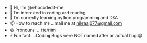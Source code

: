 - 👋 Hi, I’m @whocodedit-me
- 👀 I’m interested in coding and reading
- 🌱 I’m currently learning python programming and DSA
- 📫 How to reach me ...mail me at nikraaj077@gmail.com
- 😄 Pronouns: ...He/Him
- ⚡ Fun fact: ...Coding Bugs were NOT named after an actual bug.😁

